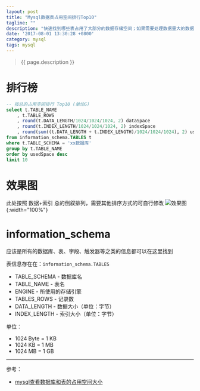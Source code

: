 ```yaml
---
layout: post
title: "Mysql数据表占用空间排行Top10"
tagline: ""
description: "快速找到哪些表占用了大部分的数据存储空间；如果需要处理数据量大的数据，建议蚂蚁搬家的方式，每次小量，分多次完成"
date: '2017-08-01 13:30:28 +0800'
category: mysql
tags: mysql
---
```

> {{ page.description }}

# 排行榜
```sql
-- 按总的占用空间排行 Top10 (单位G)
select t.TABLE_NAME 
    , t.TABLE_ROWS
    , round(t.DATA_LENGTH/1024/1024/1024, 2) dataSpace
    , round(t.INDEX_LENGTH/1024/1024/1024, 2) indexSpace
    , round(sum((t.DATA_LENGTH + t.INDEX_LENGTH)/1024/1024/1024), 2) usedSpace
from information_schema.TABLES t
where t.TABLE_SCHEMA = 'xx数据库'
group by t.TABLE_NAME
order by usedSpace desc
limit 10
```

# 效果图
此处按照 数据+索引 总的倒叙排列，需要其他排序方式的可自行修改
![效果图](http://on6gnkbff.bkt.clouddn.com/20170801053350_mysql-table-used-space-top10.png){:width="100%"}

# information_schema
应该是所有的数据库、表、字段、触发器等之类的信息都可以在这里找到     

表信息存在在：`information_schema.TABLES`
- TABLE_SCHEMA - 数据库名
- TABLE_NAME - 表名
- ENGINE - 所使用的存储引擎
- TABLES_ROWS - 记录数
- DATA_LENGTH - 数据大小（单位：字节）
- INDEX_LENGTH - 索引大小（单位：字节）

单位：
- 1024 Byte = 1 KB 
- 1024 KB = 1 MB 
- 1024 MB = 1 GB

---
参考：
- [mysql查看数据库和表的占用空间大小](http://xiaosu.blog.51cto.com/2914416/687835)

